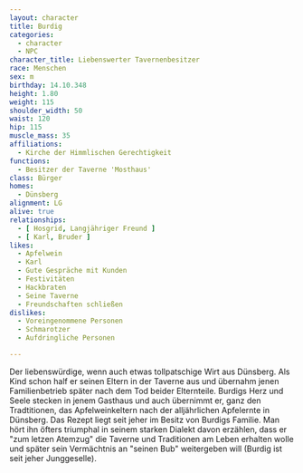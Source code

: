 ```yaml
---
layout: character
title: Burdig
categories:
  - character
  - NPC
character_title: Liebenswerter Tavernenbesitzer
race: Menschen
sex: m
birthday: 14.10.348
height: 1.80
weight: 115
shoulder_width: 50
waist: 120
hip: 115
muscle_mass: 35
affiliations:
  - Kirche der Himmlischen Gerechtigkeit
functions:
  - Besitzer der Taverne 'Mosthaus'
class: Bürger
homes:
  - Dünsberg
alignment: LG
alive: true
relationships:
  - [ Hosgrid, Langjähriger Freund ]
  - [ Karl, Bruder ]
likes:
  - Apfelwein
  - Karl
  - Gute Gespräche mit Kunden
  - Festivitäten
  - Hackbraten
  - Seine Taverne
  - Freundschaften schließen
dislikes:
  - Voreingenommene Personen
  - Schmarotzer
  - Aufdringliche Personen

---
```


Der liebenswürdige, wenn auch etwas tollpatschige Wirt aus Dünsberg. Als Kind schon half er seinen Eltern in der Taverne
aus und übernahm jenen Familienbetrieb später nach dem Tod beider Elternteile. Burdigs Herz und Seele stecken in jenem
Gasthaus und auch übernimmt er, ganz den Tradtitionen, das Apfelweinkeltern nach der alljährlichen Apfelernte in
Dünsberg. Das Rezept liegt seit jeher im Besitz von Burdigs Familie. Man hört ihn öfters triumphal in seinem starken
Dialekt davon erzählen, dass er "zum letzen Atemzug" die Taverne und Traditionen am Leben erhalten wolle und später sein
Vermächtnis an "seinen Bub" weitergeben will (Burdig ist seit jeher Junggeselle).